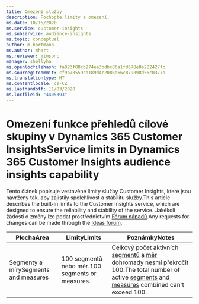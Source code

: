```yaml
---
title: Omezení služby
description: Pochopte limity a omezení.
ms.date: 10/15/2020
ms.service: customer-insights
ms.subservice: audience-insights
ms.topic: conceptual
author: m-hartmann
ms.author: mhart
ms.reviewer: jimsonc
manager: shellyha
ms.openlocfilehash: fa923f88cb274ee3bdbc86a1fd678e8e282427fc
ms.sourcegitcommit: cf9b78559ca189d4c2086a66c879098d56c0377a
ms.translationtype: HT
ms.contentlocale: cs-CZ
ms.lasthandoff: 11/03/2020
ms.locfileid: "4405393"
---
```

# <a name="service-limits-in-dynamics-365-customer-insights-audience-insights-capability"></a><span data-ttu-id="ce79f-103">Omezení funkce přehledů cílové skupiny v Dynamics 365 Customer Insights</span><span class="sxs-lookup"><span data-stu-id="ce79f-103">Service limits in Dynamics 365 Customer Insights audience insights capability</span></span>

<span data-ttu-id="ce79f-104">Tento článek popisuje vestavěné limity služby Customer Insights, které jsou navrženy tak, aby zajistily spolehlivost a stabilitu služby.</span><span class="sxs-lookup"><span data-stu-id="ce79f-104">This article describes the built-in limits to the Customer Insights service, which are designed to ensure the reliability and stability of the service.</span></span> <span data-ttu-id="ce79f-105">Jakékoli žádosti o změny lze podat prostřednictvím [Fórum nápadů](https://go.microsoft.com/fwlink/?linkid=2074172).</span><span class="sxs-lookup"><span data-stu-id="ce79f-105">Any requests for changes can be made through the [Ideas forum](https://go.microsoft.com/fwlink/?linkid=2074172).</span></span> 
 
| <span data-ttu-id="ce79f-106">Plocha</span><span class="sxs-lookup"><span data-stu-id="ce79f-106">Area</span></span>  | <span data-ttu-id="ce79f-107">Limity</span><span class="sxs-lookup"><span data-stu-id="ce79f-107">Limits</span></span>  | <span data-ttu-id="ce79f-108">Poznámky</span><span class="sxs-lookup"><span data-stu-id="ce79f-108">Notes</span></span> |
|-------------|---------------------------------------------------------------------|---------------------------------------------------------------------|
| <span data-ttu-id="ce79f-109">Segmenty a míry</span><span class="sxs-lookup"><span data-stu-id="ce79f-109">Segments and measures</span></span> | <span data-ttu-id="ce79f-110">100 segmentů nebo měr.</span><span class="sxs-lookup"><span data-stu-id="ce79f-110">100 segments or measures.</span></span> | <span data-ttu-id="ce79f-111">Celkový počet aktivních [segmentů](segments.md) a [měr](measures.md) dohromady nesmí překročit 100.</span><span class="sxs-lookup"><span data-stu-id="ce79f-111">The total number of active [segments](segments.md) and [measures](measures.md) combined can't exceed 100.</span></span>  |
